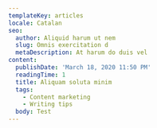 ```yaml
---
templateKey: articles
locale: Catalan
seo:
  author: Aliquid harum ut nem
  slug: Omnis exercitation d
  metaDescription: At harum do duis vel
content:
  publishDate: 'March 18, 2020 11:50 PM'
  readingTime: 1
  title: Aliquam soluta minim
  tags:
    - Content marketing
    - Writing tips
  body: Test
---
```

